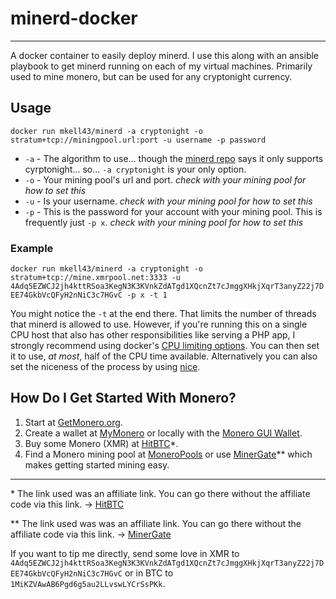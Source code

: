 # minerd-docker
----
A docker container to easily deploy minerd.  I use this along with an ansible playbook to get minerd running on each of my virtual machines.  Primarily used to mine monero, but can be used for any cryptonight currency.

## Usage
`docker run mkell43/minerd -a cryptonight -o stratum+tcp://miningpool.url:port -u username -p password`

* `-a` - The algorithm to use... though the [minerd repo](https://github.com/OhGodAPet/cpuminer-multi#algorithms) says it only supports cyrptonight... so... `-a cryptonight` is your only option.
* `-o` - Your mining pool's url and port. *check with your mining pool for how to set this*
* `-u` - Is your username.  *check with your mining pool for how to set this*
* `-p` - This is the password for your account with your mining pool.  This is frequently just `-p x`.  *check with your mining pool for how to set this*

### Example
`docker run mkell43/minerd -a cryptonight -o stratum+tcp://mine.xmrpool.net:3333 -u 4Adq5EZWCJ2jh4kttRSoa3KegN3K3KVnkZdATgd1XQcnZt7cJmggXHkjXqrT3anyZ22j7DEE74GkbVcQFyH2nNiC3c7HGvC -p x -t 1`

You might notice the `-t` at the end there.  That limits the number of threads that minerd is allowed to use.  However, if you're running this on a single CPU host that also has other responsibilities like serving a PHP app, I strongly recommend using docker's [CPU limiting options](https://docs.docker.com/engine/admin/resource_constraints/#cpu).  You can then set it to use, *at most*, half of the CPU time available.  Alternatively you can also set the niceness of the process by using [nice](https://linux.die.net/man/1/nice).

## How Do I Get Started With Monero?

1. Start at [GetMonero.org](https://getmonero.org/).
2. Create a wallet at [MyMonero](https://mymonero.com/) or locally with the [Monero GUI Wallet](https://getmonero.org/downloads/).
3. Buy some Monero (XMR) at [HitBTC](https://hitbtc.com/?ref_id=5a00b3cb40b51)*.
4. Find a Monero mining pool at [MoneroPools](http://moneropools.com/) or use [MinerGate](https://minergate.com/a/2a9867be1a281fb8)** which makes getting started mining easy.
----
\* The link used was an affiliate link.  You can go there without the affiliate code via this link. -> [HitBTC](https://hitbtc.com/)

\** The link used was was an affiliate link.  You can go there without the affiliate code via this link. -> [MinerGate](https://minergate.com/)

If you want to tip me directly, send some love in XMR to `4Adq5EZWCJ2jh4kttRSoa3KegN3K3KVnkZdATgd1XQcnZt7cJmggXHkjXqrT3anyZ22j7DEE74GkbVcQFyH2nNiC3c7HGvC` or in BTC to `1MiKZVAwAB6Pgd6g5au2LLvswLYCrSsPKk`.
